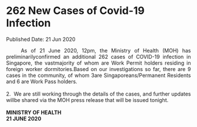 <html>
    <meta http-equiv="Content-Type" content="text/html; charset=utf-8"/>
    <meta charset="utf-8"/>
    <title>262 New Cases of Covid-19 Infection</title>
    <body><h1>262 New Cases of Covid-19 Infection</h1>
    <p>Published Date: 21 Jun 2020</p> <p style="text-align: justify;">&nbsp; &nbsp; As of 21 June 2020, 12pm, the Ministry of Health (MOH) has preliminarilyconfirmed an additional 262 cases of COVID-19 infection in Singapore, the vastmajority of whom are Work Permit holders residing in foreign worker dormitories.Based on our investigations so far, there are 9 cases in the community, of whom 3are Singaporeans/Permanent Residents and 6 are Work Pass holders.<br><br>2. &nbsp;We are still working through the details of the cases, and further updates willbe shared via the MOH press release that will be issued tonight.<br><br><strong>MINISTRY OF HEALTH<br>21 JUNE 2020</strong></p></body>
</html>